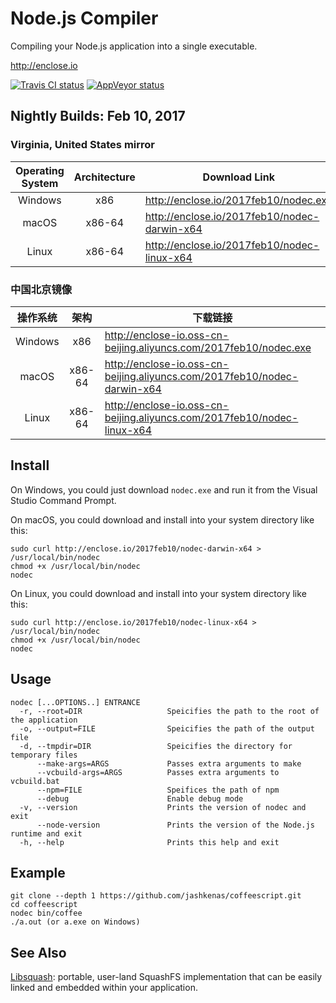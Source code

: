 # Node.js Compiler

Compiling your Node.js application into a single executable.

http://enclose.io

[![Travis CI status](https://travis-ci.org/pmq20/node-compiler.svg?branch=master)](https://travis-ci.org/pmq20/node-compiler)
[![AppVeyor status](https://ci.appveyor.com/api/projects/status/gap9xne0rayjtynp/branch/master?svg=true)](https://ci.appveyor.com/project/pmq20/node-compiler/branch/master)

## Nightly Builds: Feb 10, 2017

### Virginia, United States mirror

| Operating System | Architecture | Download Link                                 |
|:----------------:|:------------:|-----------------------------------------------|
|      Windows     |      x86     | http://enclose.io/2017feb10/nodec.exe         |
|       macOS      |     x86-64   | http://enclose.io/2017feb10/nodec-darwin-x64  |
|       Linux      |     x86-64   | http://enclose.io/2017feb10/nodec-linux-x64   |

### 中国北京镜像

|      操作系统     |      架构     | 下载链接                                                                    |
|:----------------:|:------------:|---------------------------------------------------------------------------|
|      Windows     |      x86     | http://enclose-io.oss-cn-beijing.aliyuncs.com/2017feb10/nodec.exe         |
|       macOS      |     x86-64   | http://enclose-io.oss-cn-beijing.aliyuncs.com/2017feb10/nodec-darwin-x64  |
|       Linux      |     x86-64   | http://enclose-io.oss-cn-beijing.aliyuncs.com/2017feb10/nodec-linux-x64   |


## Install

On Windows, you could just download `nodec.exe` and run it from the Visual Studio Command Prompt.

On macOS, you could download and install into your system directory like this:

    sudo curl http://enclose.io/2017feb10/nodec-darwin-x64 > /usr/local/bin/nodec
    chmod +x /usr/local/bin/nodec
    nodec

On Linux, you could download and install into your system directory like this:

    sudo curl http://enclose.io/2017feb10/nodec-linux-x64 > /usr/local/bin/nodec
    chmod +x /usr/local/bin/nodec
    nodec

## Usage

    nodec [...OPTIONS..] ENTRANCE
      -r, --root=DIR                   Speicifies the path to the root of the application
      -o, --output=FILE                Speicifies the path of the output file
      -d, --tmpdir=DIR                 Speicifies the directory for temporary files
          --make-args=ARGS             Passes extra arguments to make
          --vcbuild-args=ARGS          Passes extra arguments to vcbuild.bat
          --npm=FILE                   Speifices the path of npm
          --debug                      Enable debug mode
      -v, --version                    Prints the version of nodec and exit
          --node-version               Prints the version of the Node.js runtime and exit
      -h, --help                       Prints this help and exit

## Example

    git clone --depth 1 https://github.com/jashkenas/coffeescript.git
    cd coffeescript
    nodec bin/coffee
    ./a.out (or a.exe on Windows)

## See Also

[Libsquash](https://github.com/pmq20/libsquash): portable, user-land SquashFS implementation that can be easily linked and embedded within your application.
